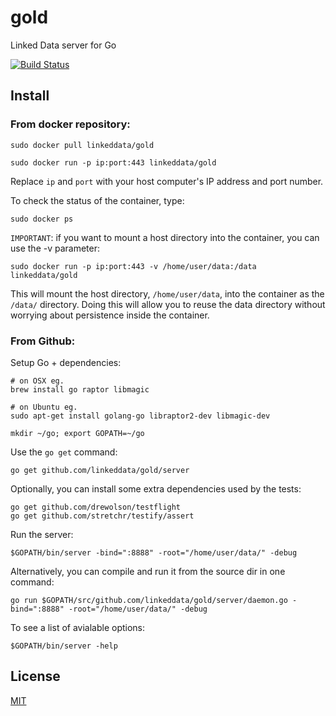 # gold

Linked Data server for Go

[![Build Status](https://travis-ci.org/linkeddata/gold.png)](https://travis-ci.org/linkeddata/gold)

## Install

### From docker repository:

    sudo docker pull linkeddata/gold

    sudo docker run -p ip:port:443 linkeddata/gold

Replace `ip` and `port` with your host computer's IP address and port number.

To check the status of the container, type:

    sudo docker ps

`IMPORTANT`: if you want to mount a host directory into the container, you can use the -v parameter:

    sudo docker run -p ip:port:443 -v /home/user/data:/data linkeddata/gold

This will mount the host directory, `/home/user/data`, into the container as the `/data/` directory. Doing this will allow you to reuse the data directory without worrying about persistence inside the container.


### From Github:

Setup Go + dependencies:

    # on OSX eg.
    brew install go raptor libmagic

    # on Ubuntu eg.
    sudo apt-get install golang-go libraptor2-dev libmagic-dev 

    mkdir ~/go; export GOPATH=~/go

Use the `go get` command:

    go get github.com/linkeddata/gold/server
    
Optionally, you can install some extra dependencies used by the tests:

    go get github.com/drewolson/testflight
    go get github.com/stretchr/testify/assert

Run the server:

    $GOPATH/bin/server -bind=":8888" -root="/home/user/data/" -debug
    
Alternatively, you can compile and run it from the source dir in one command:
    
    go run $GOPATH/src/github.com/linkeddata/gold/server/daemon.go -bind=":8888" -root="/home/user/data/" -debug

To see a list of avialable options:

    $GOPATH/bin/server -help

## License

[MIT](http://joe.mit-license.org/)
